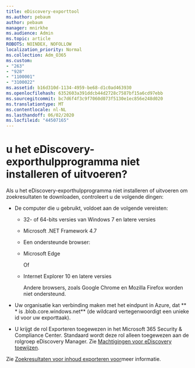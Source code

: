 ```yaml
---
title: eDiscovery-exporttool
ms.author: pebaum
author: pebaum
manager: mnirkhe
ms.audience: Admin
ms.topic: article
ROBOTS: NOINDEX, NOFOLLOW
localization_priority: Normal
ms.collection: Adm_O365
ms.custom:
- "263"
- "928"
- "1100001"
- "3100022"
ms.assetid: b16d310d-1134-4959-be68-d1c0ad463930
ms.openlocfilehash: 6352603a391ddcb44d2728c7587bf15a6cd97ebb
ms.sourcegitcommit: bc7d6f4f3c9f7060d073f5130e1ec856e248d020
ms.translationtype: MT
ms.contentlocale: nl-NL
ms.lasthandoff: 06/02/2020
ms.locfileid: "44507165"
---
```

# <a name="cant-install-or-run-the-ediscovery-export-tool"></a>u het eDiscovery-exporthulpprogramma niet installeren of uitvoeren?

Als u het eDiscovery-exporthulpprogramma niet installeren of uitvoeren om zoekresultaten te downloaden, controleert u de volgende dingen:
  
- De computer die u gebruikt, voldoet aan de volgende vereisten:

  - 32- of 64-bits versies van Windows 7 en latere versies

  - Microsoft .NET Framework 4.7

  - Een ondersteunde browser:

  - Microsoft Edge

    Of

  - Internet Explorer 10 en latere versies

    Andere browsers, zoals Google Chrome en Mozilla Firefox worden niet ondersteund.

- Uw organisatie kan verbinding maken met het eindpunt in Azure, dat ** \* is .blob.core.windows.net** (de wildcard vertegenwoordigt een unieke id voor uw exporttaak).

- U krijgt de rol Exporteren toegewezen in het Microsoft 365 Security &amp; Compliance Center. Standaard wordt deze rol alleen toegewezen aan de rolgroep eDiscovery Manager. Zie [Machtigingen voor eDiscovery toewijzen](https://docs.microsoft.com/microsoft-365/compliance/assign-ediscovery-permissions).

Zie [Zoekresultaten voor inhoud exporteren voor](https://docs.microsoft.com/microsoft-365/compliance/export-search-results)meer informatie.
  